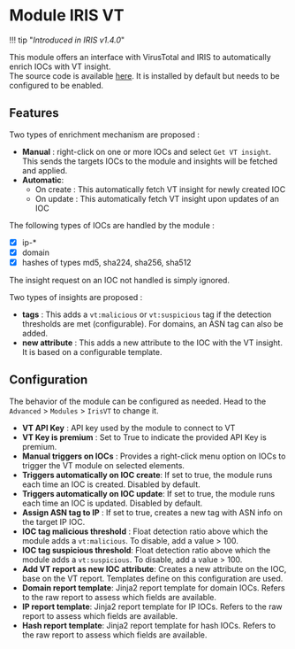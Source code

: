 # Module IRIS VT 

!!! tip "*Introduced in IRIS v1.4.0*"

This module offers an interface with VirusTotal and IRIS to automatically enrich IOCs with VT insight.   
The source code is available [here](https://github.com/dfir-iris/iris-vt-module). It is installed by default but needs to be configured to be enabled.  

## Features
Two types of enrichment mechanism are proposed : 

- **Manual** : right-click on one or more IOCs and select ``Get VT insight``. This sends the targets IOCs to the module and insights will be fetched and applied. 
- **Automatic**:
    - On create : This automatically fetch VT insight for newly created IOC 
    - On update : This automatically  fetch VT insight upon updates of an IOC 

The following types of IOCs are handled by the module : 

- [x] ip-\*
- [x] domain
- [x] hashes of types md5, sha224, sha256, sha512

The insight request on an IOC not handled is simply ignored.  

Two types of insights are proposed : 

- **tags** : This adds a ``vt:malicious`` or ``vt:suspicious`` tag if the detection thresholds are met (configurable). For domains, an ASN tag can also be added. 
- **new attribute** : This adds a new attribute to the IOC with the VT insight. It is based on a configurable template.   


## Configuration 
The behavior of the module can be configured as needed. Head to the `Advanced` > `Modules` > `IrisVT` to change it.   

- **VT API Key** : API key used by the module to connect to VT 
- **VT Key is premium** : Set to True to indicate the provided API Key is premium.
- **Manual triggers on IOCs** : Provides a right-click menu option on IOCs to trigger the VT module on selected elements. 
- **Triggers automatically on IOC create**: If set to true, the module runs each time an IOC is created. Disabled by default. 
- **Triggers automatically on IOC update**: If set to true, the module runs each time an IOC is updated. Disabled by default. 
- **Assign ASN tag to IP** : If set to true, creates a new tag with ASN info on the target IP IOC. 
- **IOC tag malicious threshold** : Float detection ratio above which the module adds a ``vt:malicious``. To disable, add a value > 100. 
- **IOC tag suspicious threshold**: Float detection ratio above which the module adds a ``vt:suspicious``. To disable, add a value > 100. 
- **Add VT report as new IOC attribute**: Creates a new attribute on the IOC, base on the VT report. Templates define on this configuration are used. 
- **Domain report template**: Jinja2 report template for domain IOCs. Refers to the raw report to assess which fields are available. 
- **IP report template**: Jinja2 report template for IP IOCs. Refers to the raw report to assess which fields are available. 
- **Hash report template**: Jinja2 report template for hash IOCs. Refers to the raw report to assess which fields are available. 
